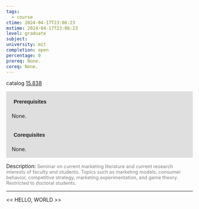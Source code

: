 ```yaml
---
tags:
  - course
ctime: 2024-04-17T23:06:23
mstime: 2024-04-17T23:06:23
level: graduate
subject: 
university: mit
completion: open
percentage: 0
prereq: None.
coreq: None.
---
```


catalog [15.838](http://student.mit.edu/catalog/m15c.html#15.838)

<span style="display: block; padding: 15px; background-color: rgb(100, 100, 100, 0.2);"><font id="m_prereq1300_0" style="display: block; font-family: Arial, sans-serif; font-weight: bold; padding: 5px">Prerequisites</font><br><span id="prereq1300_0">None.</span></span>
<span style="display: block; padding: 15px; background-color: rgb(100, 100, 100, 0.2);"><font id="m_coreq1300_0" style="display: block; font-family: Arial, sans-serif; font-weight: bold; padding: 5px">Corequisites</font><br><span id="coreq1300_0">None.</span></span>

<font style="">Description:</font>
<font style="color: grey; font-size: 0.8rem;">Seminar on current marketing literature and current research interests of faculty and students. Topics such as marketing models, consumer behavior, competitive strategy, marketing experimentation, and game theory. Restricted to doctoral students.</font>



---

<< HELLO, WORLD >>
